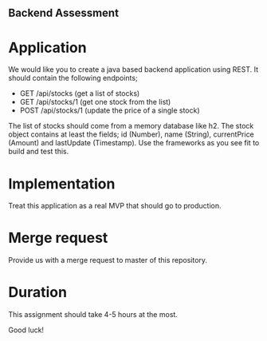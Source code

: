 ## Backend Assessment  

# Application

We would like you to create a java based backend application using REST.
It should contain the following endpoints;

  * GET /api/stocks (get a list of stocks)  
  * GET /api/stocks/1 (get one stock from the list)  
  * POST /api/stocks/1 (update the price of a single stock)  

The list of stocks should come from a memory database like h2.
The stock object contains at least the fields; id (Number), name (String), currentPrice (Amount) and lastUpdate (Timestamp).
Use the frameworks as you see fit to build and test this.

# Implementation  
Treat this application as a real MVP that should go to production.

# Merge request  
Provide us with a merge request to master of this repository.

# Duration
This assignment should take 4-5 hours at the most.

Good luck!
